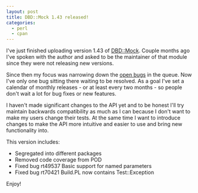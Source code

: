 ```yaml
---
layout: post
title: DBD::Mock 1.43 released!
categories:
  - perl
  - cpan
---
```


I've just finished uploading version 1.43 of [DBD::Mock][1]. Couple months ago I've spoken with the author and asked to be the maintainer of that module since they were not releasing new versions.

Since then my focus was narrowing down the [open bugs][2] in the queue. Now I've only one bug sitting there waiting to be resolved. As a goal I've set a calendar of monthly releases - or at least every two months - so people don't wait a lot for bug fixes or new features.

I haven't made significant changes to the API yet and to be honest I'll try maintain backwards compatibility as much as I can because I don't want to make my users change their tests. At the same time I want to introduce changes to make the API more intuitive and easier to use and bring new functionality into. 

This version includes:

- Segregated into different packages
- Removed code coverage from POD
- Fixed bug rt49537 Basic support for named parameters
- Fixed bug rt70421 Build.PL now contains Test::Exception

Enjoy!

[1]: https://metacpan.org/module/DBD::Mock "DBD::Mock"
[2]: https://rt.cpan.org/Dist/Display.html?Status=Active&Queue=DBD-Mock "open bugs"